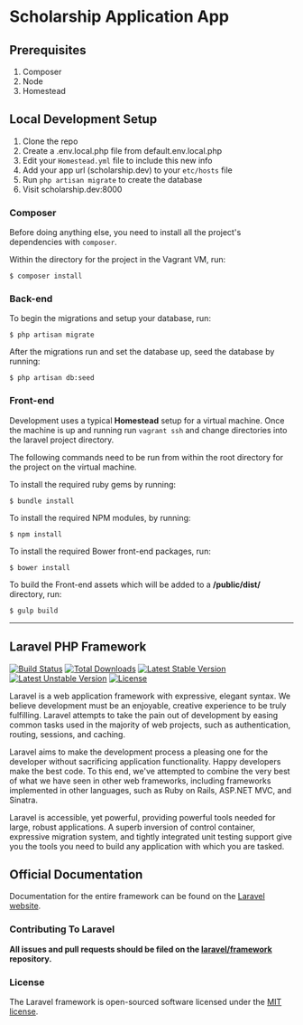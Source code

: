 # Scholarship Application App

## Prerequisites
1.  Composer
2.  Node
3.  Homestead

## Local Development Setup
1. Clone the repo
2. Create a .env.local.php file from default.env.local.php
3. Edit your `Homestead.yml` file to include this new info
4. Add your app url (scholarship.dev) to your `etc/hosts` file
5. Run `php artisan migrate` to create the database
6. Visit scholarship.dev:8000

### Composer

Before doing anything else, you need to install all the project's dependencies with `composer`. 

Within the directory for the project in the Vagrant VM, run:

    $ composer install

### Back-end

To begin the migrations and setup your database, run:

    $ php artisan migrate

After the migrations run and set the database up, seed the database by running:

    $ php artisan db:seed


### Front-end
Development uses a typical **Homestead** setup for a virtual machine. Once the machine is up and running run `vagrant ssh` and change directories into the laravel project directory.

The following commands need to be run from within the root directory for the project on the virtual machine.

To install the required ruby gems by running:

    $ bundle install

To install the required NPM modules, by running:

    $ npm install

To install the required Bower front-end packages, run:

    $ bower install

To build the Front-end assets which will be added to a **/public/dist/** directory, run:

    $ gulp build



***


## Laravel PHP Framework

[![Build Status](https://travis-ci.org/laravel/framework.svg)](https://travis-ci.org/laravel/framework)
[![Total Downloads](https://poser.pugx.org/laravel/framework/downloads.svg)](https://packagist.org/packages/laravel/framework)
[![Latest Stable Version](https://poser.pugx.org/laravel/framework/v/stable.svg)](https://packagist.org/packages/laravel/framework)
[![Latest Unstable Version](https://poser.pugx.org/laravel/framework/v/unstable.svg)](https://packagist.org/packages/laravel/framework)
[![License](https://poser.pugx.org/laravel/framework/license.svg)](https://packagist.org/packages/laravel/framework)

Laravel is a web application framework with expressive, elegant syntax. We believe development must be an enjoyable, creative experience to be truly fulfilling. Laravel attempts to take the pain out of development by easing common tasks used in the majority of web projects, such as authentication, routing, sessions, and caching.

Laravel aims to make the development process a pleasing one for the developer without sacrificing application functionality. Happy developers make the best code. To this end, we've attempted to combine the very best of what we have seen in other web frameworks, including frameworks implemented in other languages, such as Ruby on Rails, ASP.NET MVC, and Sinatra.

Laravel is accessible, yet powerful, providing powerful tools needed for large, robust applications. A superb inversion of control container, expressive migration system, and tightly integrated unit testing support give you the tools you need to build any application with which you are tasked.

## Official Documentation

Documentation for the entire framework can be found on the [Laravel website](http://laravel.com/docs).

### Contributing To Laravel

**All issues and pull requests should be filed on the [laravel/framework](http://github.com/laravel/framework) repository.**

### License

The Laravel framework is open-sourced software licensed under the [MIT license](http://opensource.org/licenses/MIT).
